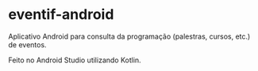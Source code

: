# eventif-android
Aplicativo Android para consulta da programação (palestras, cursos, etc.) de eventos.

Feito no Android Studio utilizando Kotlin.
